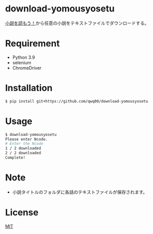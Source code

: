 # download-yomousyosetu

[小説を読もう！](https://yomou.syosetu.com/)から任意の小説をテキストファイルでダウンロードする。

# Requirement

- Python 3.9
- selenium
- ChromeDriver

# Installation

```bash
$ pip install git+https://github.com/qwq00/download-yomousyosetu
```

# Usage

```bash
$ download-yomousyosetu
Please enter Ncode.
# Enter the Ncode
1 / 2 downloaded
2 / 2 downloaded
Complete!
```

# Note

- 小説タイトルのフォルダに各話のテキストファイルが保存されます。

# License

[MIT](https://choosealicense.com/licenses/mit/)
